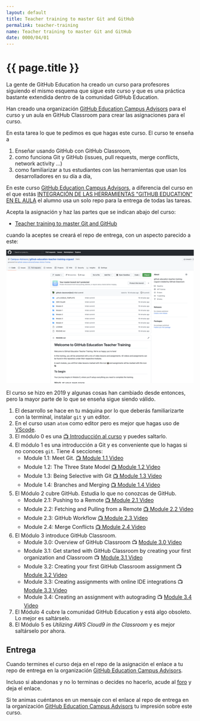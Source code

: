 ```yaml
---
layout: default
title: Teacher training to master Git and GitHub
permalink: teacher-training
name: Teacher training to master Git and GitHub
date: 0000/04/01
---
```


# {{ page.title }}

La gente de GitHub Education ha creado un curso para profesores siguiendo el mismo esquema que sigue este curso y que es una práctica bastante extendida dentro de la comunidad GitHub Education.

Han creado una organización [GitHub Education Campus Advisors](https://github.com/Campus-Advisors) para el curso y un aula en GitHub Classroom para crear las asignaciones para el curso.

En esta tarea lo que te pedimos es que hagas este curso. El curso
te enseña a 

1. Enseñar usando GitHub con GitHub Classroom, 
2. como funciona Git y GitHub (issues, pull requests, merge conflicts, network activity ...) 
3. como familiarizar a tus estudiantes con las herramientas que usan los desarrolladores en su día a día,

En este curso [GitHub Education Campus Advisors](https://github.com/Campus-Advisors), a diferencia del curso en el que estás [INTEGRACIÓN DE LAS HERRAMIENTAS "GITHUB EDUCATION" EN EL AULA](https://github.com/ULL-OCW-GITHUB-EDUCATION) el alumno usa un solo repo para la entrega de todas las tareas.

Acepta la asignación y haz las partes que se indican abajo del curso:

* [Teacher training to master Git and GitHub](https://classroom.github.com/a/Ri92rv-q)

cuando la aceptes se creará el repo de entrega, con un aspecto parecido a este:

![](/assets/images/github-education-teacher-training-crguezl.png)

El curso se hizo en 2019 y algunas cosas han cambiado desde entonces, pero la mayor parte de lo que se enseña sigue siendo válido. 

1. El desarrollo se hace en tu máquina por lo que deberás familiarizarte con la terminal, instalar `git` y un editor. 
2. En el curso usan `atom` como editor  pero es mejor que hagas uso de [VScode](https://code.visualstudio.com/).
3. El módulo 0 es una [:tv: Introducción al curso](https://youtu.be/Ub8IMMMTfB8) y puedes saltarlo.
4. El módulo 1 es una introducción a Git y es conveniente que lo hagas si no conoces `git`. 
   Tiene 4 secciones:
     * Module 1.1: Meet Git. [:tv: Module 1.1 Video](https://youtu.be/uWsXEmaM3PA)
     * Module 1.2: The Three State Model [:tv: Module 1.2 Video](https://youtu.be/yLLZdOIuCfg)
     * Module 1.3: Being Selective with Git [:tv: Module 1.3 Video](https://youtu.be/3zmolo8YRO8)
     * Module 1.4: Branches and Merging [:tv: Module 1.4 Video](https://youtu.be/2YDoQZ9nZ4g)
5. El Módulo 2 cubre GitHub. Estudia lo que no conozcas de GitHub.
     * Module 2.1: Pushing to a Remote [:tv: Module 2.1 Video](https://youtu.be/R2bLo-KiYlU)
     * Module 2.2: Fetching and Pulling from a Remote [:tv: Module 2.2 Video](https://youtu.be/gNaCC_8B1k0)
     * Module 2.3: GitHub Workflow [:tv: Module 2.3 Video](https://youtu.be/SoaAoATcUxU)
     * Module 2.4: Merge Conflicts [:tv: Module 2.4 Video](https://youtu.be/c1210JclnPw)
6. El Módulo 3 introduce GitHub Classroom.
     * Module 3.0: Overview of GitHub Classroom 📺  [ Module 3.0 Video](https://youtu.be/CXacEwR9trw)  
     * Module 3.1: Get started with GitHub Classroom by creating your first organization and Classroom 📺  [ Module 3.1 Video](https://www.youtube.com/watch?v=KXWXg68KpTY)  
     * Module 3.2: Creating your first GitHub Classroom assignment 📺  [ Module 3.2 Video](https://youtu.be/KXWXg68KpTY?t=485)
     * Module 3.3: Creating assignments with online IDE integrations 📺  [ Module 3.3 Video](https://youtu.be/KXWXg68KpTY?t=944)  
     * Module 3.4: Creating an assignment with autograding 📺  [ Module 3.4 Video](https://www.youtube.com/watch?v=mwCZRVJhH60)
7. El Módulo 4 cubre la comunidad GitHub Education y está algo obsoleto. Lo mejor es saltárselo.
8. El Módulo 5 es *Utilizing AWS Cloud9 in the Classroom* y es mejor saltárselo por ahora.

## Entrega

Cuando termines el curso deja en el repo de la asignación el enlace a tu repo de entrega en la organización  [GitHub Education Campus Advisors](https://github.com/Campus-Advisors).

 Incluso si abandonas y no lo terminas o decides no hacerlo, acude al [foro](https://github.com/orgs/ULL-OCW-GITHUB-EDUCATION/discussions/categories/cu%C3%A9ntanos-lo-que-haces) y deja el enlace.
 
 Si te animas cuéntanos en un mensaje con el enlace al repo de entrega en la organización [GitHub Education Campus Advisors](https://github.com/Campus-Advisors) tu impresión sobre este curso. 
